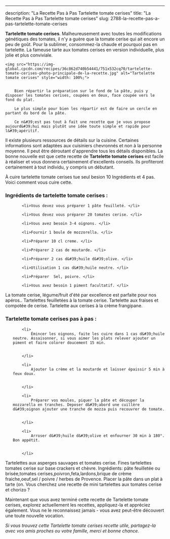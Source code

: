 ---
description: "La Recette Pas à Pas Tartelette tomate cerises"
title: "La Recette Pas à Pas Tartelette tomate cerises"
slug: 2788-la-recette-pas-a-pas-tartelette-tomate-cerises

<p>
	<strong>Tartelette tomate cerises</strong>. 
	Malheureusement avec toutes les modifications génétiques des tomates, il n&#39;y a guère que la tomate cerise qui ait encore un peu de goût. Pour la sublimer, consommez-la chaude et pourquoi pas en tartelette. La fameuse tarte aux tomates cerises en version individuelle, plus jolie et plus conviviale.
</p>
<p>
	
	<img src="https://img-global.cpcdn.com/recipes/36c862d740b54441/751x532cq70/tartelette-tomate-cerises-photo-principale-de-la-recette.jpg" alt="Tartelette tomate cerises" style="width: 100%;">
	
	
		Bien répartir la préparation sur le fond de la pâte, puis y disposer les tomates cerises, coupées en deux, face coupée vers le fond du plat.
	
		Le plus simple pour bien les répartir est de faire un cercle en partant du bord de la pâte.
	
		Ce n&#39;est pas tout à fait une recette que je vous propose aujourd&#39;hui mais plutôt une idée toute simple et rapide pour l&#39;apéritif.
	
</p>

Il existe plusieurs ressources de détails sur la cuisine. Certaines informations sont adaptées aux cuisiniers chevronnés et non à la personne moyenne. Il peut être déroutant d'apprendre tous les détails disponibles. La bonne nouvelle est que cette recette de <strong> Tartelette tomate cerises </strong> est facile à réaliser et vous donnera certainement d'excellents conseils. Ils profiteront certainement à tout individu, y compris un débutant.

<!--inarticleads1-->

À cuire tartelette tomate cerises tue seul besion 10 Ingrédients et 4 pas. Voici comment vous cuire cette.

<h3>Ingrédients de tartelette tomate cerises :</h3>

<ol>
	
		<li>Vous devez vous préparer 1 pâte feuilleté. </li>
	
		<li>Vous devez vous préparer 20 tomates cerise. </li>
	
		<li>Vous avez besoin 3-4 oignons. </li>
	
		<li>Fournir 1 boule de mozzorella. </li>
	
		<li>Préparer 10 cl creme. </li>
	
		<li>Préparer 2 cas de moutarde. </li>
	
		<li>Préparer 2 cas d&#39;huile d&#39;olive. </li>
	
		<li>Utilisation 1 cas d&#39;huile neutre. </li>
	
		<li>Préparer  Sel, poivre. </li>
	
		<li>Vous avez besoin 1 piment facultatif. </li>
	
</ol>

La tomate cerise, légume/fruit d&#39;été par excellence est parfaite pour nos apéros.. Tartelettes feuilletées à la tomate cerise. Tartelette aux fraises et compotée de cerise. Tartelette aux cerises à la crème frangipane. 

<!--inarticleads2-->

<h3>Tartelette tomate cerises pas à pas :</h3>

<ol>
	
		<li>
			Émincer les oignons, faite les cuire dans 1 cas d&#39;huile neutre. Assaisonner, si vous aimer les plats relever ajouter un piment et faire colorer doucement 15 min.
			
			
		</li>
	
		<li>
			Ajouter la crème et la moutarde et laisser épaissir 5 min à feux doux.
			
			
		</li>
	
		<li>
			Préparer vos moules, piquer la pâte et découper la mozzarella en tranches. Deposer d&#39;abord une cuillère d&#39;oignon ajouter une tranche de mozza puis recouvrer de tomate.
			
			
		</li>
	
		<li>
			Arroser d&#39;huile d&#39;olive et enfourner 30 min à 180°. Bon appétit.
			
			
		</li>
	
</ol>

Tartelettes aux asperges sauvages et tomates cerise. Fines tartelettes tomates cerise sur base crackers et chèvre. Ingrédients: pâte feuilletée ou brisée,tomates cerises,poivron,feta,lardons,brique de crème fraiche,oeuf,sel / poivre / herbes de Provence. Placer la pâte dans un plat à tarte (on. Vous cherchez une recette de mini tartelettes aux tomates cerise et chorizo ? 

<!--inarticleads1-->

<p>
Maintenant que vous avez terminé cette recette de Tartelette tomate cerises, explorez actuellement les recettes, appliquez-la et appréciez également. Vous ne le reconnaissez jamais - vous avez peut-être découvert une toute nouvelle vocation.
</p>

<p>
<i>Si vous trouvez cette Tartelette tomate cerises recette utile, partagez-la avec vos amis proches ou votre famille, merci et bonne chance.</i>
</p>
